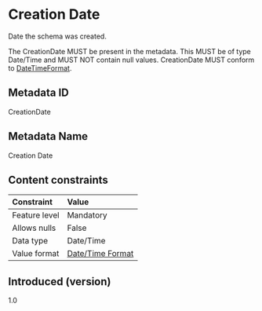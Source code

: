 # Creation Date

Date the schema was created.

The CreationDate MUST be present in the metadata. This MUST be of type Date/Time and MUST NOT contain null values. CreationDate MUST conform to [DateTimeFormat](#date/timeformat).

## Metadata ID

CreationDate

## Metadata Name

Creation Date

## Content constraints

| Constraint    | Value                                     |
|:--------------|:------------------------------------------|
| Feature level | Mandatory                                 |
| Allows nulls  | False                                     |
| Data type       | Date/Time                            |
| Value format    | [Date/Time Format](#date/timeformat) |

## Introduced (version)

1.0
